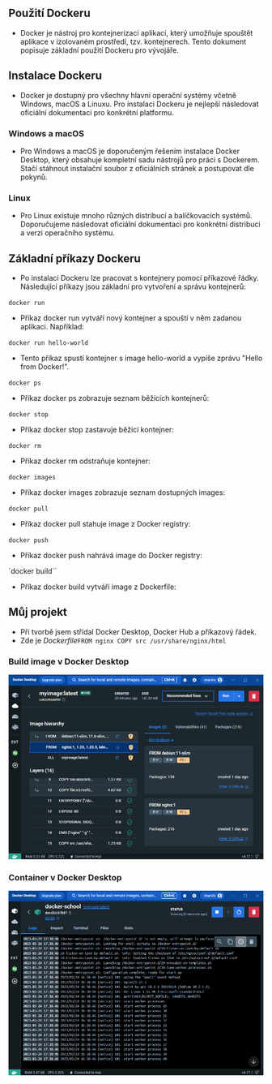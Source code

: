 ## Použití Dockeru

- Docker je nástroj pro kontejnerizaci aplikací, který umožňuje spouštět aplikace v izolovaném prostředí, tzv. kontejnerech. Tento dokument popisuje základní použití Dockeru pro vývojáře.

## Instalace Dockeru

- Docker je dostupný pro všechny hlavní operační systémy včetně Windows, macOS a Linuxu. Pro instalaci Dockeru je nejlepší následovat oficiální dokumentaci pro konkrétní platformu.

### Windows a macOS

- Pro Windows a macOS je doporučeným řešením instalace Docker Desktop, který obsahuje kompletní sadu nástrojů pro práci s Dockerem. Stačí stáhnout instalační soubor z oficiálních stránek a postupovat dle pokynů.

### Linux

- Pro Linux existuje mnoho různých distribucí a balíčkovacích systémů. Doporučujeme následovat oficiální dokumentaci pro konkrétní distribuci a verzi operačního systému.

## Základní příkazy Dockeru

- Po instalaci Dockeru lze pracovat s kontejnery pomocí příkazové řádky. Následující příkazy jsou základní pro vytvoření a správu kontejnerů:

`docker run`
- Příkaz docker run vytváří nový kontejner a spouští v něm zadanou aplikaci. Například:

`docker run hello-world`
- Tento příkaz spustí kontejner s image hello-world a vypíše zprávu "Hello from Docker!".

`docker ps`
- Příkaz docker ps zobrazuje seznam běžících kontejnerů:

`docker stop`
- Příkaz docker stop zastavuje běžící kontejner:

`docker rm`
- Příkaz docker rm odstraňuje kontejner:

`docker images`
- Příkaz docker images zobrazuje seznam dostupných images:

`docker pull`
- Příkaz docker pull stahuje image z Docker registry:

`docker push`
- Příkaz docker push nahrává image do Docker registry:

`docker build``
- Příkaz docker build vytváří image z Dockerfile:

## Můj projekt

  - Při tvorbě jsem střídal Docker Desktop, Docker Hub a příkazový řádek. 
  - Zde je *Dockerfile*`FROM nginx COPY src /usr/share/nginx/html`
### Build image v Docker Desktop
  ![Build image v Docker Desktop](/screenshots/build.png)
### Container v Docker Desktop  
  ![Container v Docker Desktop](/screenshots/container.png)
